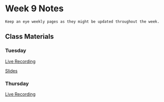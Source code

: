 Week 9 Notes
============================

```{note}
Keep an eye weekly pages as they might be updated throughout the week.
```

## Class Materials

### Tuesday

[Live Recording]()

<a href="../resources/INF_134_Week_9_Tu.pdf">Slides</a>

### Thursday

[Live Recording]()


